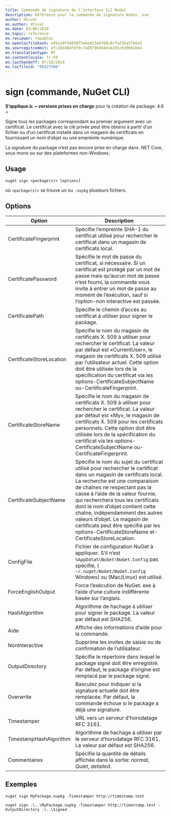 ```yaml
---
title: Commande de signature de l’interface CLI NuGet
description: Référence pour la commande de signature NuGet. exe
author: dtivel
ms.author: dtivel
ms.date: 03/06/2018
ms.topic: reference
ms.reviewer: rmpablos
ms.openlocfilehash: e941a9f34058f5ebed13a8f68c8cfa23ba5fb6d1
ms.sourcegitcommit: efc18d484fdf0c7a8979b564dcb191c030601bb4
ms.translationtype: MT
ms.contentlocale: fr-FR
ms.lasthandoff: 07/18/2019
ms.locfileid: "68327586"
---
```

# <a name="sign-command-nuget-cli"></a>sign (commande, NuGet CLI)

**S’applique à:** &bullet; **versions prises en charge** pour la création de package: 4.6 +

Signe tous les packages correspondant au premier argument avec un certificat. Le certificat avec la clé privée peut être obtenu à partir d’un fichier ou d’un certificat installé dans un magasin de certificats en fournissant un nom d’objet ou une empreinte numérique.

La signature du package n’est pas encore prise en charge dans .NET Core, sous mono ou sur des plateformes non-Windows.

## <a name="usage"></a>Usage

```cli
nuget sign <package(s)> [options]
```

où `<package(s)>` se trouve un ou `.nupkg` plusieurs fichiers.

## <a name="options"></a>Options

| Option | Description |
| --- | --- |
| CertificateFingerprint | Spécifie l’empreinte SHA-1 du certificat utilisé pour rechercher le certificat dans un magasin de certificats local. |
| CertificatePassword | Spécifie le mot de passe du certificat, si nécessaire. Si un certificat est protégé par un mot de passe mais qu’aucun mot de passe n’est fourni, la commande vous invite à entrer un mot de passe au moment de l’exécution, sauf si l’option-non interactive est passée. |
| CertificatePath | Spécifie le chemin d’accès au certificat à utiliser pour signer le package. |
| CertificateStoreLocation | Spécifie le nom du magasin de certificats X. 509 à utiliser pour rechercher le certificat. La valeur par défaut est «CurrentUser», le magasin de certificats X. 509 utilisé par l’utilisateur actuel. Cette option doit être utilisée lors de la spécification du certificat via les options-CertificateSubjectName ou-CertificateFingerprint. |
| CertificateStoreName | Spécifie le nom du magasin de certificats X. 509 à utiliser pour rechercher le certificat. La valeur par défaut est «My», le magasin de certificats X. 509 pour les certificats personnels. Cette option doit être utilisée lors de la spécification du certificat via les options-CertificateSubjectName ou-CertificateFingerprint. |
| CertificateSubjectName | Spécifie le nom du sujet du certificat utilisé pour rechercher le certificat dans un magasin de certificats local.  La recherche est une comparaison de chaînes ne respectant pas la casse à l’aide de la valeur fournie, qui recherchera tous les certificats dont le nom d’objet contient cette chaîne, indépendamment des autres valeurs d’objet.  Le magasin de certificats peut être spécifié par les options-CertificateStoreName et-CertificateStoreLocation. |
| ConfigFile | Fichier de configuration NuGet à appliquer. S’il n’est `%AppData%\NuGet\NuGet.Config` pas spécifié, ( `~/.nuget/NuGet/NuGet.Config` Windows) ou (Mac/Linux) est utilisé.|
| ForceEnglishOutput | Force l’exécution de NuGet. exe à l’aide d’une culture indifférente basée sur l’anglais. |
| HashAlgorithm | Algorithme de hachage à utiliser pour signer le package. La valeur par défaut est SHA256. |
| Aide | Affiche des informations d’aide pour la commande. |
| NonInteractive | Supprime les invites de saisie ou de confirmation de l’utilisateur. |
| OutputDirectory | Spécifie le répertoire dans lequel le package signé doit être enregistré. Par défaut, le package d’origine est remplacé par le package signé. |
| Overwrite | Basculez pour indiquer si la signature actuelle doit être remplacée. Par défaut, la commande échoue si le package a déjà une signature. |
| Timestamper | URL vers un serveur d’horodatage RFC 3161. |
| TimestampHashAlgorithm | Algorithme de hachage à utiliser par le serveur d’horodatage RFC 3161. La valeur par défaut est SHA256. |
| Commentaires | Spécifie la quantité de détails affichée dans la sortie: *normal*, *Quiet*, *detailed*. |

## <a name="examples"></a>Exemples

```cli
nuget sign MyPackage.nupkg -Timestamper http://timestamp.test

nuget sign .\..\MyPackage.nupkg -Timestamper http://timestamp.test -OutputDirectory .\..\Signed
```